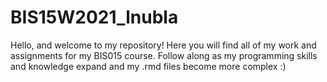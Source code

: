 # BIS15W2021_lnubla
Hello, and welcome to my repository! Here you will find all of my work and assignments for my BIS015 course. Follow along as my programming skills and knowledge expand and my .rmd files become more complex :) 